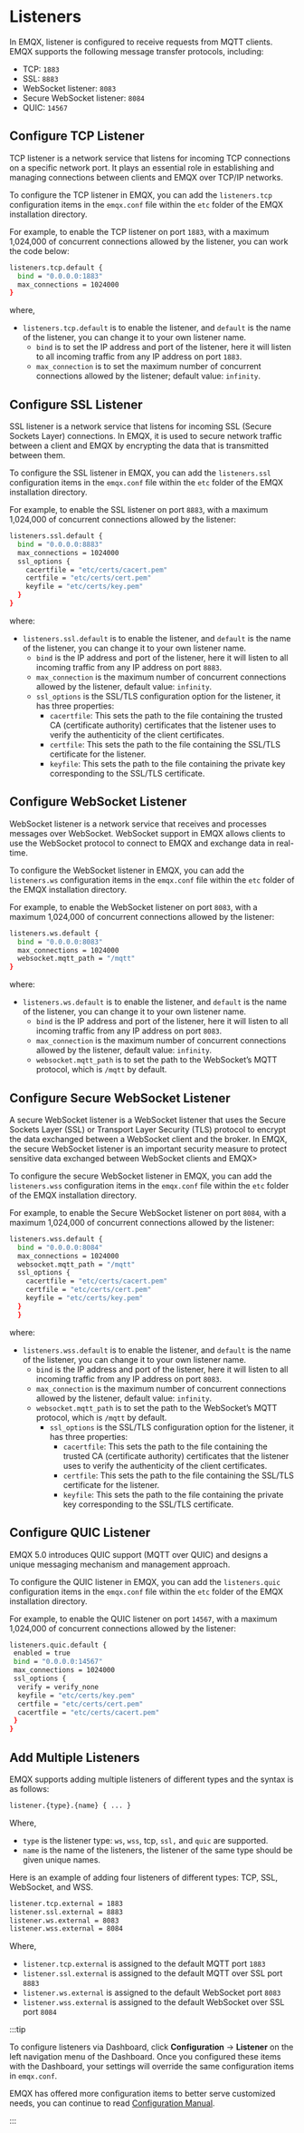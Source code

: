 # Listeners

In EMQX, listener is configured to receive requests from MQTT clients. EMQX supports the following message transfer protocols, including:

- TCP:  `1883`
- SSL:  `8883`
- WebSocket listener: `8083`
- Secure WebSocket listener: `8084`
- QUIC: `14567`

## Configure TCP Listener

TCP listener is a network service that listens for incoming TCP connections on a specific network port. It plays an essential role in establishing and managing connections between clients and EMQX over TCP/IP networks. 

To configure the TCP listener in EMQX, you can add the `listeners.tcp` configuration items in the `emqx.conf` file within the `etc` folder of the EMQX installation directory.

For example, to enable the TCP listener on port `1883`, with a maximum 1,024,000 of concurrent connections allowed by the listener, you can work the code below:

```bash
listeners.tcp.default {
  bind = "0.0.0.0:1883"
  max_connections = 1024000
}
```

where, 

- `listeners.tcp.default` is to enable the listener, and `default` is the name of the listener, you can change it to your own listener name. 
  - `bind` is to set the IP address and port of the listener, here it will listen to all incoming traffic from any IP address on port `1883`. 
  - `max_connection` is to set the maximum number of concurrent connections allowed by the listener; default value: `infinity`.

## Configure SSL Listener

SSL listener is a network service that listens for incoming SSL (Secure Sockets Layer) connections. In EMQX, it is used to secure network traffic between a client and EMQX by encrypting the data that is transmitted between them.

To configure the SSL listener in EMQX, you can add the `listeners.ssl` configuration items in the `emqx.conf` file within the `etc` folder of the EMQX installation directory.

For example, to enable the SSL listener on port `8883`, with a maximum 1,024,000 of concurrent connections allowed by the listener:

```bash
listeners.ssl.default {
  bind = "0.0.0.0:8883"
  max_connections = 1024000
  ssl_options {
    cacertfile = "etc/certs/cacert.pem"
    certfile = "etc/certs/cert.pem"
    keyfile = "etc/certs/key.pem"
  }
}
```

where:

- `listeners.ssl.default` is to enable the listener, and `default` is the name of the listener, you can change it to your own listener name. 
  - `bind` is the IP address and port of the listener, here it will listen to all incoming traffic from any IP address on port `8883`. 
  - `max_connection` is the maximum number of concurrent connections allowed by the listener, default value: `infinity`.
  - `ssl_options` is the SSL/TLS configuration option for the listener, it has three properties:
    - `cacertfile`: This sets the path to the file containing the trusted CA (certificate authority) certificates that the listener uses to verify the authenticity of the client certificates.
    - `certfile`: This sets the path to the file containing the SSL/TLS certificate for the listener.
    - `keyfile`: This sets the path to the file containing the private key corresponding to the SSL/TLS certificate.

 

## Configure WebSocket Listener

WebSocket listener is a network service that receives and processes messages over WebSocket. WebSocket support in EMQX allows clients to use the WebSocket protocol to connect to EMQX and exchange data in real-time.

To configure the WebSocket listener in EMQX, you can add the `listeners.ws` configuration items in the `emqx.conf` file within the `etc` folder of the EMQX installation directory.

For example, to enable the WebSocket listener on port `8083`, with a maximum 1,024,000 of concurrent connections allowed by the listener:

```bash
listeners.ws.default {
  bind = "0.0.0.0:8083"
  max_connections = 1024000
  websocket.mqtt_path = "/mqtt"
}
```

where:

- `listeners.ws.default` is to enable the listener, and `default` is the name of the listener, you can change it to your own listener name. 
  - `bind` is the IP address and port of the listener, here it will listen to all incoming traffic from any IP address on port `8083`. 
  - `max_connection` is the maximum number of concurrent connections allowed by the listener, default value: `infinity`.
  - `websocket.mqtt_path` is to set the path to the WebSocket’s MQTT protocol, which is `/mqtt` by default. 

## Configure Secure WebSocket Listener

A secure WebSocket listener is a WebSocket listener that uses the Secure Sockets Layer (SSL) or Transport Layer Security (TLS) protocol to encrypt the data exchanged between a WebSocket client and the broker. In EMQX, the secure WebSocket listener is an important security measure to protect sensitive data exchanged between WebSocket clients and EMQX> 

To configure the secure WebSocket listener in EMQX, you can add the `listeners.wss` configuration items in the `emqx.conf` file within the `etc` folder of the EMQX installation directory.

For example, to enable the Secure WebSocket listener on port `8084`, with a maximum 1,024,000 of concurrent connections allowed by the listener:

```bash
listeners.wss.default {
  bind = "0.0.0.0:8084"
  max_connections = 1024000
  websocket.mqtt_path = "/mqtt"
  ssl_options {
    cacertfile = "etc/certs/cacert.pem"
    certfile = "etc/certs/cert.pem"
    keyfile = "etc/certs/key.pem"
  }
  }
```

where:

- `listeners.wss.default` is to enable the listener, and `default` is the name of the listener, you can change it to your own listener name. 
  - `bind` is the IP address and port of the listener, here it will listen to all incoming traffic from any IP address on port `8083`. 
  - `max_connection` is the maximum number of concurrent connections allowed by the listener, default value: `infinity`.
  - `websocket.mqtt_path` is to set the path to the WebSocket’s MQTT protocol, which is `/mqtt` by default. 
    - `ssl_options` is the SSL/TLS configuration option for the listener, it has three properties:
      - `cacertfile`: This sets the path to the file containing the trusted CA (certificate authority) certificates that the listener uses to verify the authenticity of the client certificates.
      - `certfile`: This sets the path to the file containing the SSL/TLS certificate for the listener.
      - `keyfile`: This sets the path to the file containing the private key corresponding to the SSL/TLS certificate.



## Configure QUIC Listener

EMQX 5.0 introduces QUIC support (MQTT over QUIC) and designs a unique messaging mechanism and management approach.

To configure the QUIC listener in EMQX, you can add the `listeners.quic` configuration items in the `emqx.conf` file within the `etc` folder of the EMQX installation directory.

For example, to enable the QUIC listener on port `14567`, with a maximum 1,024,000 of concurrent connections allowed by the listener:

```bash
listeners.quic.default {
 enabled = true
 bind = "0.0.0.0:14567"
 max_connections = 1024000
 ssl_options {
  verify = verify_none
  keyfile = "etc/certs/key.pem"
  certfile = "etc/certs/cert.pem"
  cacertfile = "etc/certs/cacert.pem"
 }
}
```

## Add Multiple Listeners

EMQX supports adding multiple listeners of different types and the syntax is as follows: 

```bash
listener.{type}.{name} { ... }
```

Where, 

- `type` is the listener type: `ws`, `wss`, tcp, `ssl,` and `quic` are supported. 
- `name` is the name of the listeners, the listener of the same type should be given unique names. 

Here is an example of adding four listeners of different types: TCP, SSL, WebSocket, and WSS. 

```bash
listener.tcp.external = 1883
listener.ssl.external = 8883
listener.ws.external = 8083
listener.wss.external = 8084
```

Where,

- `listener.tcp.external` is assigned to the default MQTT port `1883`
- `listener.ssl.external` is assigned to the default MQTT over SSL port `8883`
- `listener.ws.external` is assigned to the default WebSocket port `8083`
- `listener.wss.external` is assigned  to the default WebSocket over SSL port `8084`

:::tip

To configure listeners via Dashboard,  click **Configuration** -> **Listener** on the left navigation menu of the Dashboard. Once you configured these items with the Dashboard, your settings will override the same configuration items in `emqx.conf`.

EMQX has offered more configuration items to better serve customized needs, you can continue to read [Configuration Manual](./configuration-manual.md).

:::